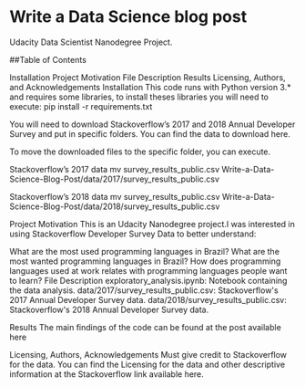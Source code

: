 # Write a Data Science blog post

Udacity Data Scientist Nanodegree Project.

##Table of Contents

Installation
Project Motivation
File Description
Results
Licensing, Authors, and Acknowledgements
Installation
This code runs with Python version 3.* and requires some libraries, to install theses libraries you will need to execute:
pip install -r requirements.txt

You will need to download Stackoverflow’s 2017 and 2018 Annual Developer Survey and put in specific folders. You can find the data to download here.

To move the downloaded files to the specific folder, you can execute.

Stackoverflow’s 2017 data
mv survey_results_public.csv Write-a-Data-Science-Blog-Post/data/2017/survey_results_public.csv

Stackoverflow’s 2018 data
mv survey_results_public.csv Write-a-Data-Science-Blog-Post/data/2018/survey_results_public.csv

Project Motivation
This is an Udacity Nanodegree project.I was interested in using Stackoverflow Developer Survey Data to better understand:

What are the most used programming languages in Brazil?
What are the most wanted programming languages in Brazil?
How does programming languages used at work relates with programming languages people want to learn?
File Description
exploratory_analysis.ipynb: Notebook containing the data analysis.
data/2017/survey_results_public.csv: Stackoverflow's 2017 Annual Developer Survey data.
data/2018/survey_results_public.csv: Stackoverflow's 2018 Annual Developer Survey data.

Results
The main findings of the code can be found at the post available here

Licensing, Authors, Acknowledgements
Must give credit to Stackoverflow for the data. You can find the Licensing for the data and other descriptive information at the Stackoverflow link available here.
